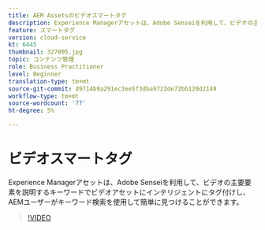 ```yaml
---
title: AEM Assetsのビデオスマートタグ
description: Experience Managerアセットは、Adobe Senseiを利用して、ビデオの主要要素を説明するキーワードでビデオアセットにインテリジェントにタグ付けし、AEMユーザーがキーワード検索を使用して簡単に見つけることができます。
feature: スマートタグ
version: cloud-service
kt: 6445
thumbnail: 327005.jpg
topic: コンテンツ管理
role: Business Practitioner
level: Beginner
translation-type: tm+mt
source-git-commit: d9714b9a291ec3ee5f3dba9723de72bb120d2149
workflow-type: tm+mt
source-wordcount: '77'
ht-degree: 5%

---
```



# ビデオスマートタグ

Experience Managerアセットは、Adobe Senseiを利用して、ビデオの主要要素を説明するキーワードでビデオアセットにインテリジェントにタグ付けし、AEMユーザーがキーワード検索を使用して簡単に見つけることができます。

>[!VIDEO](https://video.tv.adobe.com/v/327005/?quality=12&learn=on)
